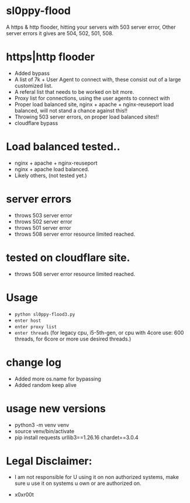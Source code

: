 # sl0ppy-flood
A https & http flooder, hitting your servers with 503 server error, Other server errors it gives are 504, 502, 501, 508.

# https|http flooder
* Added bypass
* A list of 7k + User Agent to connect with, these consist out of a large customized list. 
* A referal list that needs to be worked on bit more. 
* Proxy list for connections, using the user agents to connect with 
* Proper load balanced site, nginx + apache + nginx-reuseport load balanced, will not stand a chance against this!!
* Throwing 503 server errors, on proper load balanced sites!!
* cloudflare bypass 

# Load balanced tested..
* nginx + apache + nginx-reuseport
* nginx + apache load balanced.
* Likely others, (not tested yet.)

# server errors 
* throws 503 server error
* throws 502 server error 
* throws 501 server error 
* throws 508 server error resource limited reached. 

# tested on cloudflare site.
* throws 508 server error resource limited reached. 



# Usage 
* `python sl0ppy-flood3.py`
* `enter host`
* `enter proxy list`
* `enter threads` (for legacy cpu, i5-5th-gen, or cpu with 4core use: 600 threads, for 6core or more use desired threads.)

# change log 
* Added more os.name for bypassing 
* Added random keep alive 


# usage new versions 
* python3 -m venv venv
* source venv/bin/activate
* pip install requests urllib3==1.26.16 chardet==3.0.4


# Legal Disclaimer: 
* I am not responsible for U using it on non authorized systems, make sure u use it on systems u own or are authorized on. 

* x0xr00t 
